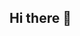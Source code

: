 ## Hi there 👋
<!--

[![trophy](https://github-profile-trophy.vercel.app/?username=nikolai-kummer)](https://github.com/ryo-ma/github-profile-trophy)


**nikolai-kummer/nikolai-kummer** is a ✨ _special_ ✨ repository because its `README.md` (this file) appears on your GitHub profile.

Here are some ideas to get you started:

- 🔭 I’m currently working on ...
- 🌱 I’m currently learning ...
- 👯 I’m looking to collaborate on ...
- 🤔 I’m looking for help with ...
- 💬 Ask me about ...
- 📫 How to reach me: ...
- 😄 Pronouns: ...
- ⚡ Fun fact: ...
-->
